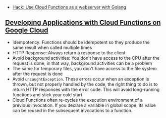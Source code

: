 - [Hack: Use Cloud Functions as a webserver with Golang](https://medium.com/google-cloud/hack-use-cloud-functions-as-a-webserver-with-golang-42edc7935247)

## [Developing Applications with Cloud Functions on Google Cloud](https://www.cloudskillsboost.google/course_templates/505/video/361058)

- Idempotency: Functions should be idempotent so they produce the same result when called multiple times
- HTTP Response: Always return a response to the client
- Avoid background activities: You don't have access to the CPU after the request is done, in that way, background activities can be a problem
- The same for temporary files, you don't have access to the file system after the request is done
- Avoid `uncaughtException`. These errors occur when an exception is thrown, but not properly handled by the code, the right thing to do is to return HTTP responses with the error code. This will avoid long-running functions and stick your cold start.
- Cloud Functions often re-cycles the execution environment of a previous invocation. If you declare a variable in global scope, its value can be reused in the subsequent invocations to a function.
